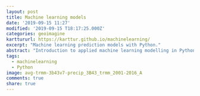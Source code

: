```yaml
---
layout: post
title: Machine learning models
date: '2019-09-15 11:27'
modified: '2019-09-15 T18:17:25.000Z'
categories: geoimagine
karttururl: https://karttur.github.io/machinelearning/
excerpt: "Machine learning prediction models with Python."
abstract: "Introduction to applied machine learning modelling in Python."
tags:
  - machinelearning
  - Python
image: avg-trmm-3b43v7-precip_3B43_trmm_2001-2016_A
comments: true
share: true
---
```

